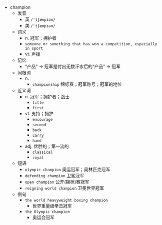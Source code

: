- champion
  - 发音
    - 英 `/'tʃæmpiən/`
    - 美 `/'tʃæmpɪən/`
  - 词义
    - n. 冠军；拥护者
    - `someone or something that has won a competition, especially in sport`
    - vt. 声援
  - 记忆
    - “产品” → 冠军是付出无数汗水后的“产品” → 冠军
  - 同根词
    - n.
      - `championship` 锦标赛；冠军称号；冠军的地位
  - 近义词
    - n. 冠军；拥护者；战士
      - `title`
      - `first`
    - vt. 支持；拥护
      - `encourage`
      - `second`
      - `back`
      - `carry`
      - `hand`
    - adj. 优胜的；第一流的
      - `classical`
      - `royal`
  - 短语
    - `olympic champion` 奥运冠军；奥林匹克冠军 
    - `defending champion` 卫冕冠军 
    - `open champion` 公开(锦标)赛冠军 
    - `reigning world champion` 卫冕世界冠军 
  - 例句
    - `the world heavyweight boxing champion`
      - 世界重量级拳击冠军
    - `the Olympic champion`
      - 奥运会冠军


